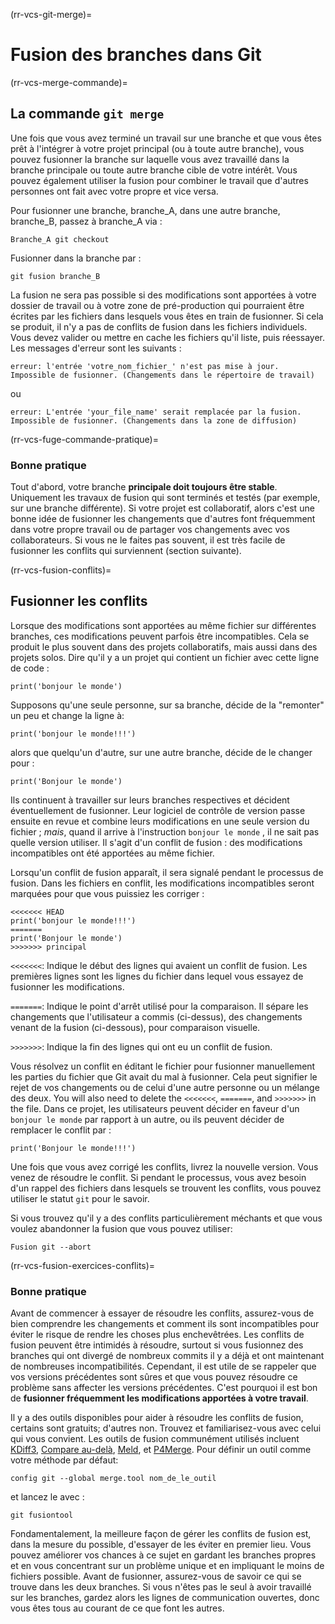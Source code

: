 (rr-vcs-git-merge)=
# Fusion des branches dans Git

(rr-vcs-merge-commande)=
## La commande `git merge`

Une fois que vous avez terminé un travail sur une branche et que vous êtes prêt à l'intégrer à votre projet principal (ou à toute autre branche), vous pouvez fusionner la branche sur laquelle vous avez travaillé dans la branche principale ou toute autre branche cible de votre intérêt. Vous pouvez également utiliser la fusion pour combiner le travail que d'autres personnes ont fait avec votre propre et vice versa.

Pour fusionner une branche, branche_A, dans une autre branche, branche_B, passez à branche_A via :
```
Branche_A git checkout
```
Fusionner dans la branche par :

```
git fusion branche_B
```

La fusion ne sera pas possible si des modifications sont apportées à votre dossier de travail ou à votre zone de pré-production qui pourraient être écrites par les fichiers dans lesquels vous êtes en train de fusionner. Si cela se produit, il n'y a pas de conflits de fusion dans les fichiers individuels. Vous devez valider ou mettre en cache les fichiers qu'il liste, puis réessayer. Les messages d'erreur sont les suivants :

```
erreur: l'entrée 'votre_nom_fichier_' n'est pas mise à jour. Impossible de fusionner. (Changements dans le répertoire de travail)
```

ou

```
erreur: L'entrée 'your_file_name' serait remplacée par la fusion. Impossible de fusionner. (Changements dans la zone de diffusion)
```

(rr-vcs-fuge-commande-pratique)=
### Bonne pratique

Tout d'abord, votre branche **principale doit toujours être stable**. Uniquement les travaux de fusion qui sont terminés et testés (par exemple, sur une branche différente). Si votre projet est collaboratif, alors c'est une bonne idée de fusionner les changements que d'autres font fréquemment dans votre propre travail ou de partager vos changements avec vos collaborateurs. Si vous ne le faites pas souvent, il est très facile de fusionner les conflits qui surviennent (section suivante).

(rr-vcs-fusion-conflits)=
## Fusionner les conflits

Lorsque des modifications sont apportées au même fichier sur différentes branches, ces modifications peuvent parfois être incompatibles. Cela se produit le plus souvent dans des projets collaboratifs, mais aussi dans des projets solos. Dire qu'il y a un projet qui contient un fichier avec cette ligne de code :

```
print('bonjour le monde')
```

Supposons qu'une seule personne, sur sa branche, décide de la "remonter" un peu et change la ligne à:

```
print('bonjour le monde!!!')
```

alors que quelqu'un d'autre, sur une autre branche, décide de le changer pour :

```
print('Bonjour le monde')
```

Ils continuent à travailler sur leurs branches respectives et décident éventuellement de fusionner. Leur logiciel de contrôle de version passe ensuite en revue et combine leurs modifications en une seule version du fichier ; *mais*, quand il arrive à l'instruction `bonjour le monde` , il ne sait pas quelle version utiliser. Il s'agit d'un conflit de fusion : des modifications incompatibles ont été apportées au même fichier.

Lorsqu'un conflit de fusion apparaît, il sera signalé pendant le processus de fusion. Dans les fichiers en conflit, les modifications incompatibles seront marquées pour que vous puissiez les corriger :

```
<<<<<<< HEAD
print('bonjour le monde!!!')
=======
print('Bonjour le monde')
>>>>>>> principal
```
`<<<<<<<`: Indique le début des lignes qui avaient un conflit de fusion. Les premières lignes sont les lignes du fichier dans lequel vous essayez de fusionner les modifications.

`=======`: Indique le point d'arrêt utilisé pour la comparaison. Il sépare les changements que l'utilisateur a commis (ci-dessus), des changements venant de la fusion (ci-dessous), pour comparaison visuelle.

`>>>>>>>`: Indique la fin des lignes qui ont eu un conflit de fusion.

Vous résolvez un conflit en éditant le fichier pour fusionner manuellement les parties du fichier que Git avait du mal à fusionner. Cela peut signifier le rejet de vos changements ou de celui d'une autre personne ou un mélange des deux. You will also need to delete the `<<<<<<<`, `=======`, and `>>>>>>>` in the file. Dans ce projet, les utilisateurs peuvent décider en faveur d'un `bonjour le monde` par rapport à un autre, ou ils peuvent décider de remplacer le conflit par :

```
print('Bonjour le monde!!!')
```

Une fois que vous avez corrigé les conflits, livrez la nouvelle version. Vous venez de résoudre le conflit. Si pendant le processus, vous avez besoin d'un rappel des fichiers dans lesquels se trouvent les conflits, vous pouvez utiliser le statut `git` pour le savoir.

Si vous trouvez qu'il y a des conflits particulièrement méchants et que vous voulez abandonner la fusion que vous pouvez utiliser:
```
Fusion git --abort
```

(rr-vcs-fusion-exercices-conflits)=
### Bonne pratique

Avant de commencer à essayer de résoudre les conflits, assurez-vous de bien comprendre les changements et comment ils sont incompatibles pour éviter le risque de rendre les choses plus enchevêtrées. Les conflits de fusion peuvent être intimidés à résoudre, surtout si vous fusionnez des branches qui ont divergé de nombreux commits il y a déjà et ont maintenant de nombreuses incompatibilités. Cependant, il est utile de se rappeler que vos versions précédentes sont sûres et que vous pouvez résoudre ce problème sans affecter les versions précédentes. C'est pourquoi il est bon de **fusionner fréquemment les modifications apportées à votre travail**.

Il y a des outils disponibles pour aider à résoudre les conflits de fusion, certains sont gratuits; d'autres non. Trouvez et familiarisez-vous avec celui qui vous convient. Les outils de fusion communément utilisés incluent [KDiff3](http://kdiff3.sourceforge.net/), [Compare au-delà](https://www.scootersoftware.com/), [Meld](http://meldmerge.org/), et [P4Merge](https://www.perforce.com/products/helix-core-apps/merge-diff-tool-p4merge). Pour définir un outil comme votre méthode par défaut:

```
config git --global merge.tool nom_de_le_outil
```

et lancez le avec :

```
git fusiontool
```

Fondamentalement, la meilleure façon de gérer les conflits de fusion est, dans la mesure du possible, d'essayer de les éviter en premier lieu. Vous pouvez améliorer vos chances à ce sujet en gardant les branches propres et en vous concentrant sur un problème unique et en impliquant le moins de fichiers possible. Avant de fusionner, assurez-vous de savoir ce qui se trouve dans les deux branches. Si vous n'êtes pas le seul à avoir travaillé sur les branches, gardez alors les lignes de communication ouvertes, donc vous êtes tous au courant de ce que font les autres.
